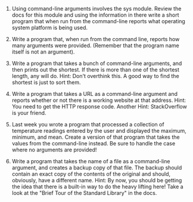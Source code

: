 1. Using command-line arguments involves the sys module. Review the docs for this
module and using the information in there write a short program that when run
from the command-line reports what operating system platform is being used.

2. Write a program that, when run from the command line, reports how many
arguments were provided. (Remember that the program name itself is not an
argument).

3. Write a program that takes a bunch of command-line arguments, and then prints
out the shortest. If there is more than one of the shortest length, any will do.
Hint: Don't overthink this. A good way to find the shortest is just to sort them.

4. Write a program that takes a URL as a command-line argument and reports
whether or not there is a working website at that address.
Hint: You need to get the HTTP response code.
Another Hint: StackOverflow is your friend.

5. Last week you wrote a program that processed a collection of temperature readings
entered by the user and displayed the maximum, minimum, and mean. Create a
version of that program that takes the values from the command-line instead. Be
sure to handle the case where no arguments are provided!

6. Write a program that takes the name of a file as a command-line argument, and
creates a backup copy of that file. The backup should contain an exact copy of the
contents of the original and should, obviously, have a different name.
Hint: By now, you should be getting the idea that there is a built-in way to do the
heavy lifting here! Take a look at the "Brief Tour of the Standard Library" in the docs.
